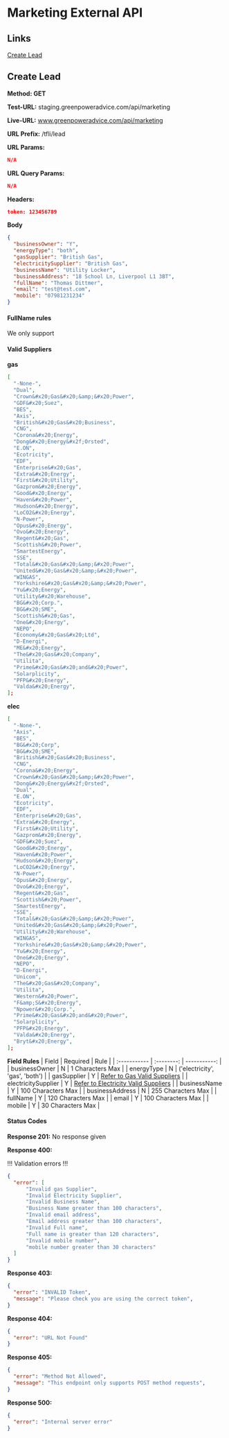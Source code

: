 # Marketing External API

## Links

[Create Lead](#create-lead)

## <a name="create-lead"></a>Create Lead

**Method: GET**

**Test-URL:** staging.greenpoweradvice.com/api/marketing

**Live-URL:** www.greenpoweradvice.com/api/marketing

**URL Prefix:** /tfli/lead

**URL Params:**

```JSON
N/A
```

**URL Query Params:**

```JSON
N/A
```

**Headers:**

```JSON
token: 123456789
```

**Body**

```JSON
{
  "businessOwner": "Y",
  "energyType": "both",
  "gasSupplier": "British Gas",
  "electricitySupplier": "British Gas",
  "businessName": "Utility Locker",
  "businessAddress": "18 School Ln, Liverpool L1 3BT",
  "fullName": "Thomas Dittmer",
  "email": "test@test.com",
  "mobile": "07981231234"
}
```

#### FullName rules

We only support

#### Valid Suppliers

**<a name="gas"></a>gas**

```JSON
[
  "-None-",
  "Dual",
  "Crown&#x20;Gas&#x20;&amp;&#x20;Power",
  "GDF&#x20;Suez",
  "BES",
  "Axis",
  "British&#x20;Gas&#x20;Business",
  "CNG",
  "Corona&#x20;Energy",
  "Dong&#x20;Energy&#x2f;Orsted",
  "E.ON",
  "Ecotricity",
  "EDF",
  "Enterprise&#x20;Gas",
  "Extra&#x20;Energy",
  "First&#x20;Utility",
  "Gazprom&#x20;Energy",
  "Good&#x20;Energy",
  "Haven&#x20;Power",
  "Hudson&#x20;Energy",
  "LoCO2&#x20;Energy",
  "N-Power",
  "Opus&#x20;Energy",
  "Ovo&#x20;Energy",
  "Regent&#x20;Gas",
  "Scottish&#x20;Power",
  "SmartestEnergy",
  "SSE",
  "Total&#x20;Gas&#x20;&amp;&#x20;Power",
  "United&#x20;Gas&#x20;&amp;&#x20;Power",
  "WINGAS",
  "Yorkshire&#x20;Gas&#x20;&amp;&#x20;Power",
  "Yu&#x20;Energy",
  "Utility&#x20;Warehouse",
  "BG&#x20;Corp.",
  "BG&#x20;SME",
  "Scottish&#x20;Gas",
  "One&#x20;Energy",
  "NEPO",
  "Economy&#x20;Gas&#x20;Ltd",
  "D-Energi",
  "ME&#x20;Energy",
  "The&#x20;Gas&#x20;Company",
  "Utilita",
  "Prime&#x20;Gas&#x20;and&#x20;Power",
  "Solarplicity",
  "PFP&#x20;Energy",
  "Valda&#x20;Energy",
];
```

**<a name="elec"></a>elec**

```JSON
[
  "-None-",
  "Axis",
  "BES",
  "BG&#x20;Corp",
  "BG&#x20;SME",
  "British&#x20;Gas&#x20;Business",
  "CNG",
  "Corona&#x20;Energy",
  "Crown&#x20;Gas&#x20;&amp;&#x20;Power",
  "Dong&#x20;Energy&#x2f;Orsted",
  "Dual",
  "E.ON",
  "Ecotricity",
  "EDF",
  "Enterprise&#x20;Gas",
  "Extra&#x20;Energy",
  "First&#x20;Utility",
  "Gazprom&#x20;Energy",
  "GDF&#x20;Suez",
  "Good&#x20;Energy",
  "Haven&#x20;Power",
  "Hudson&#x20;Energy",
  "LoCO2&#x20;Energy",
  "N-Power",
  "Opus&#x20;Energy",
  "Ovo&#x20;Energy",
  "Regent&#x20;Gas",
  "Scottish&#x20;Power",
  "SmartestEnergy",
  "SSE",
  "Total&#x20;Gas&#x20;&amp;&#x20;Power",
  "United&#x20;Gas&#x20;&amp;&#x20;Power",
  "Utility&#x20;Warehouse",
  "WINGAS",
  "Yorkshire&#x20;Gas&#x20;&amp;&#x20;Power",
  "Yu&#x20;Energy",
  "One&#x20;Energy",
  "NEPO",
  "D-Energi",
  "Unicom",
  "The&#x20;Gas&#x20;Company",
  "Utilita",
  "Western&#x20;Power",
  "F&amp;S&#x20;Energy",
  "Npower&#x20;Corp.",
  "Prime&#x20;Gas&#x20;and&#x20;Power",
  "Solarplicity",
  "PFP&#x20;Energy",
  "Valda&#x20;Energy",
  "Bryt&#x20;Energy",
];
```

**Field Rules**
| Field | Required | Rule |
| :----------- | :--------: | -----------: |
| businessOwner | N | 1 Characters Max |
| energyType | N | ('electricity', 'gas', 'both') |
| gasSupplier | Y | [Refer to Gas Valid Suppliers](#gas) |
| electricitySupplier | Y | [Refer to Electricity Valid Suppliers](#elec) |
| businessName | Y | 100 Characters Max |
| businessAddress | N | 255 Characters Max |
| fullName | Y | 120 Characters Max |
| email | Y | 100 Characters Max |
| mobile | Y | 30 Characters Max |

#### Status Codes

**Response 201:** No response given

**Response 400:**

!!! Validation errors !!!

```JSON
{
  "error": [
      "Invalid gas Supplier",
      "Invalid Electricity Supplier",
      "Invalid Business Name",
      "Business Name greater than 100 characters",
      "Invalid email address",
      "Email address greater than 100 characters",
      "Invalid Full name",
      "Full name is greater than 120 characters",
      "Invalid mobile number",
      "mobile number greater than 30 characters"
  ]
}
```

**Response 403:**

```JSON
{
  "error": "INVALID Token",
  "message": "Please check you are using the correct token",
}
```

**Response 404:**

```JSON
{
  "error": "URL Not Found"
}
```

**Response 405:**

```JSON
{
  "error": "Method Not Allowed",
  "message": "This endpoint only supports POST method requests",
}
```

**Response 500:**

```JSON
{
  "error": "Internal server error"
}
```

